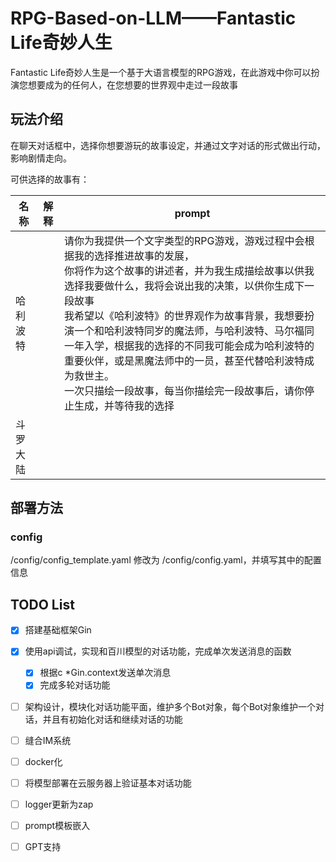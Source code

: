 # RPG-Based-on-LLM——Fantastic Life奇妙人生
Fantastic Life奇妙人生是一个基于大语言模型的RPG游戏，在此游戏中你可以扮演您想要成为的任何人，在您想要的世界观中走过一段故事


## 玩法介绍

在聊天对话框中，选择你想要游玩的故事设定，并通过文字对话的形式做出行动，影响剧情走向。

可供选择的故事有：

| 名称     | 解释 | prompt                                                                                                                                                                                                                                                                                                                                                                                                                                                                                            |
| ---------- | ------ | --------------------------------------------------------------------------------------------------------------------------------------------------------------------------------------------------------------------------------------------------------------------------------------------------------------------------------------------------------------------------------------------------------------------------------------------------------------------------------------------------- |
| 哈利波特 |      | 请你为我提供一个文字类型的RPG游戏，游戏过程中会根据我的选择推进故事的发展，<br />你将作为这个故事的讲述者，并为我生成描绘故事以供我选择我要做什么，我将会说出我的决策，以供你生成下一段故事<br />我希望以《哈利波特》的世界观作为故事背景，我想要扮演一个和哈利波特同岁的魔法师，与哈利波特、马尔福同一年入学，根据我的选择的不同我可能会成为哈利波特的重要伙伴，或是黑魔法师中的一员，甚至代替哈利波特成为救世主。<br />一次只描绘一段故事，每当你描绘完一段故事后，请你停止生成，并等待我的选择 |
| 斗罗大陆 |      |                                                                                                                                                                                                                                                                                                                                                                                                                                                                                                   |


## 部署方法

### config
/config/config_template.yaml 修改为 /config/config.yaml，并填写其中的配置信息



## TODO List

* [X] 搭建基础框架Gin
* [X] 使用api调试，实现和百川模型的对话功能，完成单次发送消息的函数

  * [X] 根据c *Gin.context发送单次消息
  * [X] 完成多轮对话功能
* [ ] 架构设计，模块化对话功能平面，维护多个Bot对象，每个Bot对象维护一个对话，并且有初始化对话和继续对话的功能
* [ ] 缝合IM系统
* [ ] docker化
* [ ] 将模型部署在云服务器上验证基本对话功能
* [ ] logger更新为zap
* [ ] prompt模板嵌入
* [ ] GPT支持

